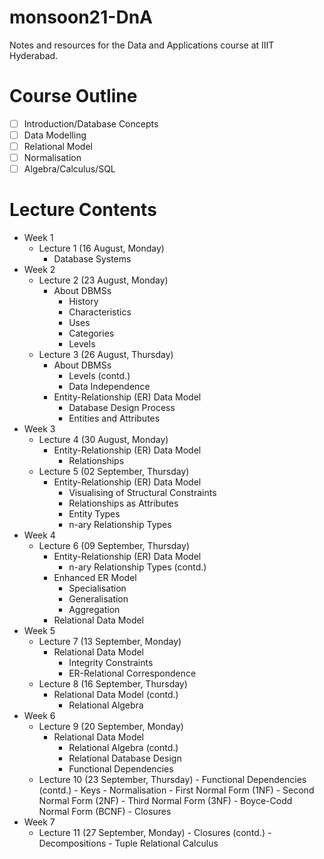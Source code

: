 # monsoon21-DnA
Notes and resources for the Data and Applications course at IIIT Hyderabad.

# Course Outline
- [ ] Introduction/Database Concepts
- [ ] Data Modelling
- [ ] Relational Model
- [ ] Normalisation
- [ ] Algebra/Calculus/SQL

# Lecture Contents
* Week 1
    * Lecture 1 (16 August, Monday)
        - Database Systems
* Week 2
    * Lecture 2 (23 August, Monday)
        - About DBMSs
            - History
            - Characteristics
            - Uses
            - Categories
            - Levels
    * Lecture 3 (26 August, Thursday)
        - About DBMSs
            - Levels (contd.)
            - Data Independence
        - Entity-Relationship (ER) Data Model
            - Database Design Process
            - Entities and Attributes
* Week 3
    * Lecture 4 (30 August, Monday)
        - Entity-Relationship (ER) Data Model
            - Relationships
    * Lecture 5 (02 September, Thursday)
        - Entity-Relationship (ER) Data Model
            - Visualising of Structural Constraints
            - Relationships as Attributes
            - Entity Types
            - n-ary Relationship Types
* Week 4
    * Lecture 6 (09 September, Thursday)
        - Entity-Relationship (ER) Data Model
            - n-ary Relationship Types (contd.)
        - Enhanced ER Model
            - Specialisation
            - Generalisation
            - Aggregation
        - Relational Data Model
* Week 5
    * Lecture 7 (13 September, Monday)
        - Relational Data Model
            - Integrity Constraints
            - ER-Relational Correspondence
    * Lecture 8 (16 September, Thursday)
        - Relational Data Model (contd.)
            - Relational Algebra
* Week 6
    * Lecture 9 (20 September, Monday)
        - Relational Data Model
            - Relational Algebra (contd.)
            - Relational Database Design
            - Functional Dependencies
    * Lecture 10 (23 September, Thursday)
            - Functional Dependencies (contd.)
            - Keys
            - Normalisation
                - First Normal Form (1NF)
                - Second Normal Form (2NF)
                - Third Normal Form (3NF)
                - Boyce-Codd Normal Form (BCNF)
            - Closures
* Week 7
    * Lecture 11 (27 September, Monday)
            - Closures (contd.)
            - Decompositions
            - Tuple Relational Calculus
